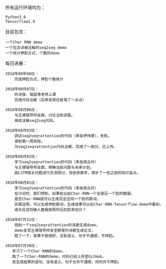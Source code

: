 所有运行环境均为：

    Python3.6
    Tensorflow1.9

目前包含：

    一个Char RNN demo
    一个包含详细注解的seq2seq demo
    一个统计押韵方式、个数的demo

每日进展：

    2018年08年08日：
        完成押韵方式，押韵个数统计

    2018年08月07日：
        听诗俊、瑞昌等老师上课
        完成代码注解（后来发现还是落了一点点）

    2018年08月06日：
        与王德瑞导师会面，讨论当前进展。
        继续注解seq2seq代码。

    2018年08月03日：
        调试seq2seq+attention的代码（来自伊玮雯），失败。
        录制第一周视频。
        为seq2seq+attention代码注解，完成了一部分，已上传。
    
    2018年08月02日：
        学习seq2seq+attention的代码（来自庞云升）
        与王德瑞导师会面，明确当前问题与未来计划。
        就LSTM相关问题进行交流探讨，觉收获颇丰，填补了一些之前的知识盲点。

    2018年08月01日：
        学习seq2seq+attention的代码（来自庞云升）
        在讨论时，我们想到，如果给比如Char-RNN一个全是压一个韵的数据，
        是否Char-RNN就可以生成完全压同一个韵的歌词，
        实践证明，可以生成押韵歌词，生成结果可以在Char-RNN-Tensorflow-demo中看到，
        或许应该将输入数据按照所压的韵来划分？

    2018年07月31日：
        找到一个seq2seq+attention的诗歌生成demo，
        demo复现王德瑞导师发至群里的诗歌生成论文，
        跑了一下，效果不是很好，没有语义，句子不通顺，不押韵。

    2018年07月30日：
       学习了一个Char-RNN的demo，
       跑了一个Char-RNN的demo，代码已经上传至GitHub，
       其生成结果的语句，没有语义，句子也并不通顺，同时并不押韵。